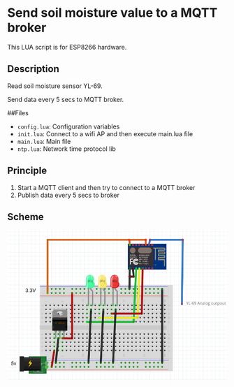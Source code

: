 # Send soil moisture value to a MQTT broker

This LUA script is for ESP8266 hardware.

## Description

Read soil moisture sensor YL-69.

Send data every 5 secs to MQTT broker.

##Files
* ``config.lua``: Configuration variables
* ``init.lua``: Connect to a wifi AP and then execute main.lua file
* ``main.lua``: Main file
* ``ntp.lua``: Network time protocol lib

## Principle

1. Start a MQTT client and then try to connect to a MQTT broker
2. Publish data every 5 secs to broker

## Scheme

![scheme](https://github.com/Wifsimster/soil-moisture-mqtt/blob/master/sketch.png)
